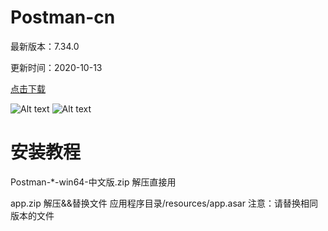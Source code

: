 # Postman-cn
最新版本：7.34.0

更新时间：2020-10-13

[点击下载](https://github.com/leihuihua/Postman-cn/releases)


![Alt text](https://raw.githubusercontent.com/hlmd/Postman-cn/master/2.png)
![Alt text](https://raw.githubusercontent.com/hlmd/Postman-cn/master/3.png)


# 安装教程
Postman-*-win64-中文版.zip 解压直接用

app.zip 解压&&替换文件 应用程序目录/resources/app.asar 注意：请替换相同版本的文件
